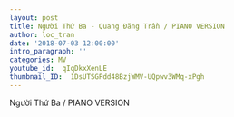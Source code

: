 ```yaml
---
layout: post
title: Người Thứ Ba - Quang Đăng Trần / PIANO VERSION
author: loc_tran
date: '2018-07-03 12:00:00'
intro_paragraph: ''
categories: MV
youtube_id:  qIqDkxXenLE
thumbnail_ID:  1DsUTSGPdd48BzjWMV-UQpwv3WMq-xPgh
---
```

Người Thứ Ba / PIANO VERSION
